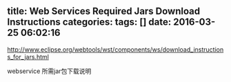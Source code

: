 title: Web Services Required Jars Download Instructions
categories: 
tags: []
date: 2016-03-25 06:02:16
---
http://www.eclipse.org/webtools/wst/components/ws/download_instructions_for_jars.html

webservice 所需jar包下载说明